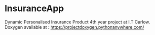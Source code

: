 # InsuranceApp
Dynamic Personalised Insurance Product 4th year project at I.T Carlow.
Doxygen available at : https://projectdoxygen.pythonanywhere.com/
